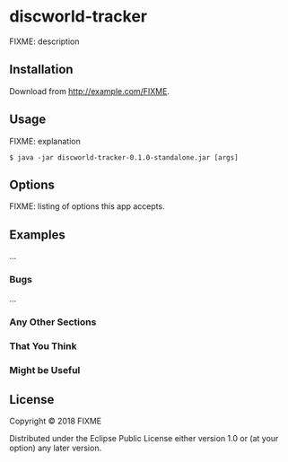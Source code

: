 # discworld-tracker

FIXME: description

## Installation

Download from http://example.com/FIXME.

## Usage

FIXME: explanation

    $ java -jar discworld-tracker-0.1.0-standalone.jar [args]

## Options

FIXME: listing of options this app accepts.

## Examples

...

### Bugs

...

### Any Other Sections
### That You Think
### Might be Useful

## License

Copyright © 2018 FIXME

Distributed under the Eclipse Public License either version 1.0 or (at
your option) any later version.
